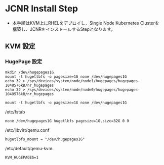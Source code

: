 # JCNR Install Step
- 本手順はKVM上にRHELをデプロイし、Single Node Kubernetes Clusterを構築し、JCNRをインストールするStepとなります。

## KVM 設定
### HugePage 設定
```
mkdir /dev/hugepages1G
mount -t hugetlbfs -o pagesize=1G none /dev/hugepages1G
echo 32 > /sys/devices/system/node/node1/hugepages/hugepages-1048576kB/nr_hugepages
echo 32 > /sys/devices/system/node/node0/hugepages/hugepages-1048576kB/nr_hugepages

mount -t hugetlbfs -o pagesize=1G none /dev/hugepages1G
```

/etc/fstab
```
none /dev/hugepages1G hugetlbfs pagesize=1G,size=32G 0 0
```

/etc/libvirt/qemu.conf
```
hugetlbfs_mount = "/dev/hugepages1G"
```

/etc/default/qemu-kvm
```
KVM_HUGEPAGES=1
```

